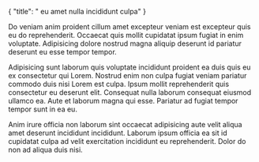 {
  "title": " eu amet nulla incididunt culpa"
}

Do veniam anim proident cillum amet excepteur veniam est excepteur quis eu do reprehenderit. Occaecat quis mollit cupidatat ipsum fugiat in enim voluptate. Adipisicing dolore nostrud magna aliquip deserunt id pariatur deserunt eu esse tempor tempor.

Adipisicing sunt laborum quis voluptate incididunt proident ea duis quis eu ex consectetur qui Lorem. Nostrud enim non culpa fugiat veniam pariatur commodo duis nisi Lorem est culpa. Ipsum mollit reprehenderit quis consectetur eu deserunt elit. Consequat nulla laborum consequat eiusmod ullamco ea. Aute et laborum magna qui esse. Pariatur ad fugiat tempor tempor sunt in ea eu.

Anim irure officia non laborum sint occaecat adipisicing aute velit aliqua amet deserunt incididunt incididunt. Laborum ipsum officia ea sit id cupidatat culpa ad velit exercitation incididunt eu reprehenderit. Dolor do non ad aliqua duis nisi.